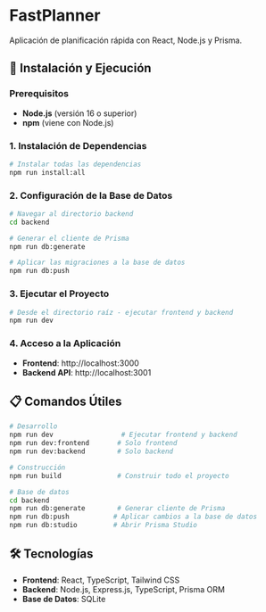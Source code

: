 # FastPlanner

Aplicación de planificación rápida con React, Node.js y Prisma.

## 🚀 Instalación y Ejecución

### Prerequisitos
- **Node.js** (versión 16 o superior)
- **npm** (viene con Node.js)

### 1. Instalación de Dependencias

```bash
# Instalar todas las dependencias
npm run install:all
```

### 2. Configuración de la Base de Datos

```bash
# Navegar al directorio backend
cd backend

# Generar el cliente de Prisma
npm run db:generate

# Aplicar las migraciones a la base de datos
npm run db:push
```

### 3. Ejecutar el Proyecto

```bash
# Desde el directorio raíz - ejecutar frontend y backend
npm run dev
```

### 4. Acceso a la Aplicación

- **Frontend**: http://localhost:3000
- **Backend API**: http://localhost:3001

## 📋 Comandos Útiles

```bash
# Desarrollo
npm run dev                 # Ejecutar frontend y backend
npm run dev:frontend       # Solo frontend
npm run dev:backend        # Solo backend

# Construcción
npm run build              # Construir todo el proyecto

# Base de datos
cd backend
npm run db:generate        # Generar cliente de Prisma
npm run db:push           # Aplicar cambios a la base de datos
npm run db:studio         # Abrir Prisma Studio
```

## 🛠️ Tecnologías

- **Frontend**: React, TypeScript, Tailwind CSS
- **Backend**: Node.js, Express.js, TypeScript, Prisma ORM
- **Base de Datos**: SQLite